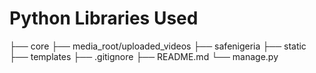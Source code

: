 # Python Libraries Used

├── core
├── media_root/uploaded_videos
├── safenigeria
├── static
├── templates
├── .gitignore
├── README.md
└── manage.py
